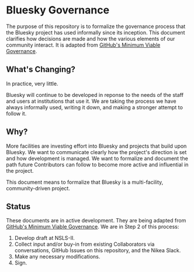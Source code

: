 # Bluesky Governance

The purpose of this repository is to formalize the governance process that the
Bluesky project has used informally since its inception. This document
clarifies how decisions are made and how the various elements of our community
interact. It is adapted from
[GitHub's Minimum Viable Governance](https://github.blog/2021-07-22-minimum-viable-governance-lightweight-community-structure-foss-projects/).

## What's Changing?

In practice, very little.

Bluesky will continue to be developed in reponse to the needs of the staff and
users at institutions that use it. We are taking the process we have always
informally used, writing it down, and making a stronger attempt to follow it.

## Why?

More facilities are investing effort into Bluesky and projects that build upon
Bluesky. We want to communicate clearly how the project's direction is set and
how development is managed. We want to formalize and document the path future
Contributors can follow to become more active and influential in the project.

This document means to formalize that Bluesky is a multi-facility,
community-driven project.

## Status

These documents are in active development. They are being adapted from
[GitHub's Minimum Viable Governance](https://github.com/github/MVG).
We are in Step 2 of this process:

1. Develop draft at NSLS-II.
2. Collect input and/or buy-in from existing Collaborators via conversations,
   GitHub Issues on this repository, and the Nikea Slack.
3. Make any necessary modifications.
4. Sign.


